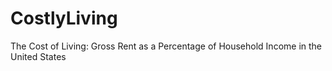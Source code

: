 # CostlyLiving
The Cost of Living: Gross Rent as a Percentage of Household Income in the United States
